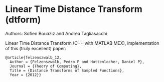 # Linear Time Distance Transform (dtform)

Authors: Sofien Bouaziz and Andrea Tagliasacchi

Linear Time Distance Transform (C++ with MATLAB MEX), implementation of this (truly excellent) paper:

    @article{felzenszwalb_12,
 	  Author = {Felzenszwalb, Pedro F and Huttenlocher, Daniel P},
	  Journal = {Theory of Computing},
 	  Title = {Distance Transforms of Sampled Functions},
 	  Year = {2012}}
